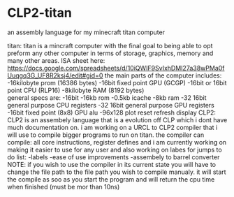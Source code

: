 # CLP2-titan
an assembly language for my minecraft titan computer

titan:
titan is a mincraft computer with the final goal to being able to opt preform any other 
computer in terms of storage, graphics, memory and many other areas. ISA sheet here: https://docs.google.com/spreadsheets/d/10iQWIF9SvIxhDMI27a38wPMa0fUuqgq3G_UF8R2ksj4/edit#gid=0 
the main parts of the computer includes: 
-16kilobyte prom (16386 bytes)
-16bit fixed point GPU (GCGP)
-16bit or 16bit point CPU (RLP16)
-8kilobyte RAM (8192 bytes)  
general specs are:
-16bit
-16kb rom
-0.5kb icache
-8kb ram
-32 16bit general purpose CPU registers
-32 16bit general purpose GPU registers
-16bit fixed point (8x8) GPU alu 
-96x128 plot reset refresh display 
CLP2: 
CLP2 is an assembely language that is a evolution off CLP which i dont have much documentation
on. i am working on a URCL to CLP2 compiler that i will use to compile bigger programs to 
run on titan. the compiler can compile: all core instructions, register defines and i am 
currently working on making it easier to use for any user and also working on labes for jumps
to do list:
-labels
-ease of use improvements
-assembely to barrel converter 
NOTE:
if you wish to use the compiler in its current state you will have to change the file path to 
the file path you wish to compile manualy. it will start the compile as soo as you start the 
program and will return the cpu time when finished (must be mor than 10ns)
